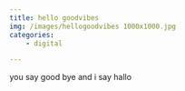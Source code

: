 ```yaml
---
title: hello goodvibes
img: /images/hellogoodvibes 1000x1000.jpg
categories:
    - digital

---
```

you say good bye and i say hallo
